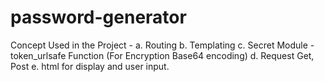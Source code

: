 # password-generator
Concept Used in the Project - 
a. Routing
b. Templating
c. Secret Module -token_urlsafe Function (For Encryption Base64 encoding)
d. Request Get, Post
e. html for display and user input.
